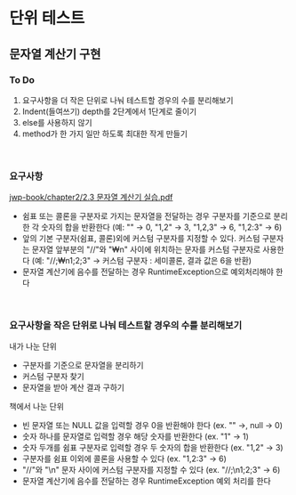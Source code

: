 # 단위 테스트

## 문자열 계산기 구현

### To Do

1. 요구사항을 더 작은 단위로 나눠 테스트할 경우의 수를 분리해보기
2. Indent(들여쓰기) depth를 2단계에서 1단계로 줄이기
3. else를 사용하지 않기
4. method가 한 가지 일만 하도록 최대한 작게 만들기

<br/>

### 요구사항

[jwp-book/chapter2/2.3 문자열 계산기 실습.pdf](https://github.com/slipp/jwp-book/blob/master/chapter2/2.3%20%EB%AC%B8%EC%9E%90%EC%97%B4%20%EA%B3%84%EC%82%B0%EA%B8%B0%20%EC%8B%A4%EC%8A%B5.pdf)

- 쉼표 또는 콜론을 구분자로 가지는 문자열을 전달하는 경우 구분자를 기준으로 분리한 각 숫자의 합을 반환한다 (예: "" → 0, "1,2" → 3, "1,2,3" → 6, "1,2:3" → 6)
- 앞의 기본 구분자(쉼표, 콜론)외에 커스텀 구분자를 지정할 수 있다. 커스텀 구분자는 문자열 앞부분의 "//"와 "₩n" 사이에 위치하는 문자를 커스텀 구분자로 사용한다 (예: "//;₩n1;2;3" → 커스텀 구분자 : 세미콜론, 결과 값은 6을 반환)
- 문자열 계산기에 음수를 전달하는 경우 RuntimeException으로 예외처리해야 한다

<br/>

### 요구사항을 작은 단위로 나눠 테스트할 경우의 수를 분리해보기

내가 나눈 단위

- 구분자를 기준으로 문자열을 분리하기
- 커스텀 구분자 찾기
- 문자열을 받아 계산 결과 구하기

책에서 나눈 단위

- 빈 문자열 또는 NULL 값을 입력할 경우 0을 반환해야 한다 (ex. "" →, null → 0)
- 숫자 하나를 문자열로 입력할 경우 해당 숫자를 반환한다 (ex. "1" → 1)
- 숫자 두개를 쉼표 구분자로 입력할 경우 두 숫자의 합을 반환한다 (ex. "1,2" → 3)
- 구분자를 쉼표 이외에 콜론을 사용할 수 있다 (ex. "1,2:3" → 6)
- "//"와 "\n" 문자 사이에 커스텀 구분자를 지정할 수 있다 (ex. "//;\n1;2;3" → 6)
- 문자열 계산기에 음수를 전달하는 경우 RuntimeException 예외 처리를 한다

